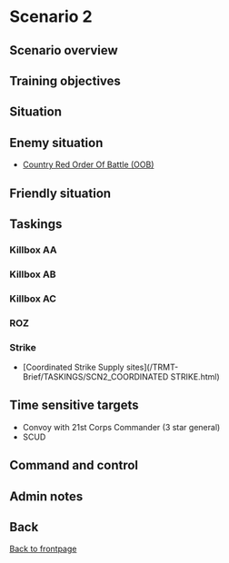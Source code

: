# Scenario 2

## Scenario overview

## Training objectives


## Situation

## Enemy situation
- [Country Red Order Of Battle (OOB)](/TRMT-Brief/ENEMY/Red.html) 

## Friendly situation


## Taskings
### Killbox AA

### Killbox AB


### Killbox AC


### ROZ


### Strike
- [Coordinated Strike Supply sites](/TRMT-Brief/TASKINGS/SCN2_COORDINATED STRIKE.html) 

## Time sensitive targets
- Convoy with 21st Corps Commander (3 star general)
- SCUD

## Command and control


## Admin notes





## Back
[Back to frontpage](https://132nd-vwing.github.io/TRMT-Brief/)
